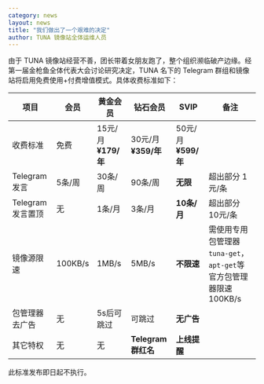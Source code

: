 ```yaml
---
category: news
layout: news
title: "我们做出了一个艰难的决定"
author: TUNA 镜像站全体运维人员
---
```


由于 TUNA 镜像站经营不善，团长带着女朋友跑了，整个组织濒临破产边缘。经第一届金枪鱼全体代表大会讨论研究决定，TUNA 名下的 Telegram 群组和镜像站将启用免费使用+付费增值模式。具体收费标准如下：

| 项目 | 会员 | 黄金会员 | 钻石会员 | SVIP | 备注 |
| --- | --- | --- | --- | --- | --- |
| 收费标准 | 免费 | 15元/月 **¥179/年** | 30元/月 **¥359/年** | 50元/月 **¥599/年** |  |
| Telegram 发言 | 5条/周 | 30条/周 | 90条/周 | **无限** | 超出部分 1元/条 |
| Telegram 发言置顶 | 无 | 1条/月 | 3条/月 | **10条/月** | 超出部分 10元/条 |
| 镜像源限速 | 100KB/s | 1MB/s | 5MB/s | **不限速** | 需使用专用包管理器`tuna-get`，`apt-get`等官方包管理器限速100KB/s |
| 包管理器去广告 | 无 | 5s后可跳过 | 可跳过 | **无广告** |  |
| 其它特权 | 无 | 无 | **Telegram群红名** | **上线提醒** |  |

此标准发布即日起不执行。
